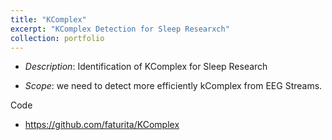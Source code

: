 ```yaml
---
title: "KComplex"
excerpt: "KComplex Detection for Sleep Researxch"
collection: portfolio
---
```


* *Description*: Identification of KComplex for Sleep Research

* *Scope*: we need to detect more efficiently kComplex from EEG Streams.

Code 
* <https://github.com/faturita/KComplex>






